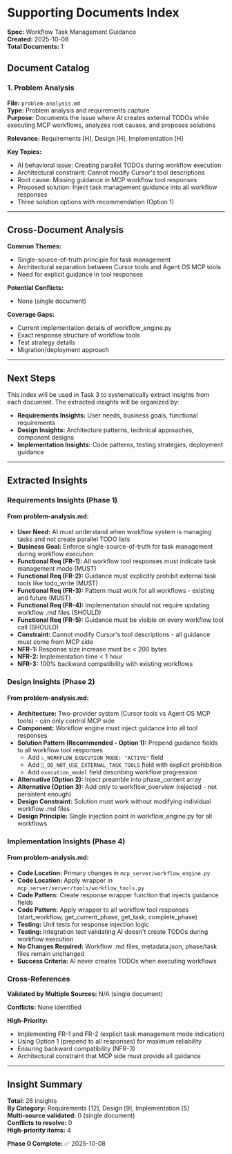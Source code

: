 # Supporting Documents Index

**Spec:** Workflow Task Management Guidance  
**Created:** 2025-10-08  
**Total Documents:** 1

## Document Catalog

### 1. Problem Analysis

**File:** `problem-analysis.md`  
**Type:** Problem analysis and requirements capture  
**Purpose:** Documents the issue where AI creates external TODOs while executing MCP workflows, analyzes root causes, and proposes solutions

**Relevance:** Requirements [H], Design [H], Implementation [H]

**Key Topics:**
- AI behavioral issue: Creating parallel TODOs during workflow execution
- Architectural constraint: Cannot modify Cursor's tool descriptions
- Root cause: Missing guidance in MCP workflow tool responses
- Proposed solution: Inject task management guidance into all workflow responses
- Three solution options with recommendation (Option 1)

---

## Cross-Document Analysis

**Common Themes:**
- Single-source-of-truth principle for task management
- Architectural separation between Cursor tools and Agent OS MCP tools
- Need for explicit guidance in tool responses

**Potential Conflicts:**
- None (single document)

**Coverage Gaps:**
- Current implementation details of workflow_engine.py
- Exact response structure of workflow tools
- Test strategy details
- Migration/deployment approach

---

## Next Steps

This index will be used in Task 3 to systematically extract insights from each document. The extracted insights will be organized by:
- **Requirements Insights:** User needs, business goals, functional requirements
- **Design Insights:** Architecture patterns, technical approaches, component designs
- **Implementation Insights:** Code patterns, testing strategies, deployment guidance

---

## Extracted Insights

### Requirements Insights (Phase 1)

#### From problem-analysis.md:
- **User Need:** AI must understand when workflow system is managing tasks and not create parallel TODO lists
- **Business Goal:** Enforce single-source-of-truth for task management during workflow execution
- **Functional Req (FR-1):** All workflow tool responses must indicate task management mode (MUST)
- **Functional Req (FR-2):** Guidance must explicitly prohibit external task tools like todo_write (MUST)
- **Functional Req (FR-3):** Pattern must work for all workflows - existing and future (MUST)
- **Functional Req (FR-4):** Implementation should not require updating workflow .md files (SHOULD)
- **Functional Req (FR-5):** Guidance must be visible on every workflow tool call (SHOULD)
- **Constraint:** Cannot modify Cursor's tool descriptions - all guidance must come from MCP side
- **NFR-1:** Response size increase must be < 200 bytes
- **NFR-2:** Implementation time < 1 hour
- **NFR-3:** 100% backward compatibility with existing workflows

### Design Insights (Phase 2)

#### From problem-analysis.md:
- **Architecture:** Two-provider system (Cursor tools vs Agent OS MCP tools) - can only control MCP side
- **Component:** Workflow engine must inject guidance into all tool responses
- **Solution Pattern (Recommended - Option 1):** Prepend guidance fields to all workflow tool responses
  - Add `⚠️_WORKFLOW_EXECUTION_MODE: "ACTIVE"` field
  - Add `🛑_DO_NOT_USE_EXTERNAL_TASK_TOOLS` field with explicit prohibition
  - Add `execution_model` field describing workflow progression
- **Alternative (Option 2):** Inject preamble into phase_content array
- **Alternative (Option 3):** Add only to workflow_overview (rejected - not persistent enough)
- **Design Constraint:** Solution must work without modifying individual workflow .md files
- **Design Principle:** Single injection point in workflow_engine.py for all workflows

### Implementation Insights (Phase 4)

#### From problem-analysis.md:
- **Code Location:** Primary changes in `mcp_server/workflow_engine.py`
- **Code Location:** Apply wrapper in `mcp_server/server/tools/workflow_tools.py`
- **Code Pattern:** Create response wrapper function that injects guidance fields
- **Code Pattern:** Apply wrapper to all workflow tool responses (start_workflow, get_current_phase, get_task, complete_phase)
- **Testing:** Unit tests for response injection logic
- **Testing:** Integration test validating AI doesn't create TODOs during workflow execution
- **No Changes Required:** Workflow .md files, metadata.json, phase/task files remain unchanged
- **Success Criteria:** AI never creates TODOs when executing workflows

### Cross-References

**Validated by Multiple Sources:** N/A (single document)

**Conflicts:** None identified

**High-Priority:**
- Implementing FR-1 and FR-2 (explicit task management mode indication)
- Using Option 1 (prepend to all responses) for maximum reliability
- Ensuring backward compatibility (NFR-3)
- Architectural constraint that MCP side must provide all guidance

---

## Insight Summary

**Total:** 26 insights  
**By Category:** Requirements [12], Design [9], Implementation [5]  
**Multi-source validated:** 0 (single document)  
**Conflicts to resolve:** 0  
**High-priority items:** 4

**Phase 0 Complete:** ✅ 2025-10-08

